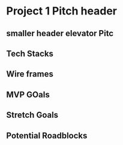# Project 1 Pitch header

## smaller header elevator Pitc

## Tech Stacks

## Wire frames

## MVP GOals

## Stretch Goals

## Potential Roadblocks